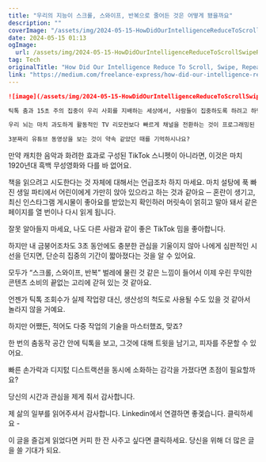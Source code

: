 ```yaml
---
title: "우리의 지능이 스크롤, 스와이프, 반복으로 줄어든 것은 어떻게 됐을까요"
description: ""
coverImage: "/assets/img/2024-05-15-HowDidOurIntelligenceReduceToScrollSwipeRepeat_0.png"
date: 2024-05-15 01:13
ogImage: 
  url: /assets/img/2024-05-15-HowDidOurIntelligenceReduceToScrollSwipeRepeat_0.png
tag: Tech
originalTitle: "How Did Our Intelligence Reduce To Scroll, Swipe, Repeat"
link: "https://medium.com/freelance-express/how-did-our-intelligence-reduce-to-scroll-swipe-repeat-ad0a5ee99e8a"
---
```



```markdown
![image](/assets/img/2024-05-15-HowDidOurIntelligenceReduceToScrollSwipeRepeat_0.png)

틱톡 춤과 15초 주의 집중이 우리 사회를 지배하는 세상에서, 사람들이 집중하도록 하려고 하면 마치 카페인 중독 고양이들을 몰고 다니는 것 같아요.

우리 뇌는 마치 과도하게 활동적인 TV 리모컨보다 빠르게 채널을 전환하는 것이 프로그래밍된 것처럼 보여요. 이렇게 되었으니 마치 설탕을 먹은 다람쥐처럼 주의 집중력이 부족하게 되었어요.

3분짜리 유튜브 동영상을 보는 것이 약속 같았던 때를 기억하시나요?
```



만약 캐치한 음악과 화려한 효과로 구성된 TikTok 스니펫이 아니라면, 이것은 마치 1920년대 흑백 무성영화와 다를 바 없어요.

책을 읽으려고 시도한다는 것 자체에 대해서는 언급조차 하지 마세요. 마치 설탕에 푹 빠진 생일 파티에서 어린이에게 가만히 앉아 있으라고 하는 것과 같아요 ─ 혼란이 생기고, 최신 인스타그램 게시물이 좋아요를 받았는지 확인하러 머릿속이 얽히고 말아 돼서 같은 페이지를 열 번이나 다시 읽게 됩니다.

잘못 알아들지 마세요, 나도 다른 사람과 같이 좋은 TikTok 밈을 좋아합니다. 

하지만 내 금붕어조차도 3초 동안에도 충분한 관심을 기울이지 않아 나에게 심판적인 시선을 던지면, 단순히 집중의 기간이 짧아졌다는 것을 알 수 있어요.



모두가 “스크롤, 스와이프, 반복” 벌레에 물린 것 같은 느낌이 들어서 이제 우린 무익한 콘텐츠 소비의 끝없는 고리에 갇혀 있는 것 같아요.

언젠가 틱톡 조회수가 실제 작업량 대신, 생산성의 척도로 사용될 수도 있을 것 같아서 놀라지 않을 거예요.

하지만 어쨌든, 적어도 다중 작업의 기술을 마스터했죠, 맞죠?

한 번의 춤동작 공간 안에 틱톡을 보고, 그것에 대해 트윗을 남기고, 피자를 주문할 수 있어요.



빠른 손가락과 디지턼 디스트랙션을 동시에 소화하는 감각을 가졌다면 초점이 필요할까요?

당신의 시간과 관심을 제게 줘서 감사합니다.

제 삶의 일부를 읽어주셔서 감사합니다. Linkedin에서 연결하면 좋겣습니다. 클릭하세요 - 

이 글을 즐겁게 읽었다면 커피 한 잔 사주고 싶다면 클릭하세요. 당신을 위해 더 많은 글을 쓸 기대가 되요.